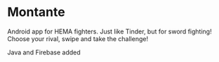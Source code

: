 # Montante
Android app for HEMA fighters. 
Just like Tinder, but for sword fighting!
Choose your rival, swipe and take the challenge!

Java and Firebase added


